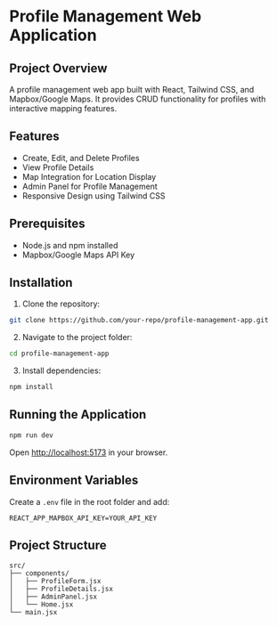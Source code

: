 # Profile Management Web Application

## Project Overview
A profile management web app built with React, Tailwind CSS, and Mapbox/Google Maps. It provides CRUD functionality for profiles with interactive mapping features.

## Features
- Create, Edit, and Delete Profiles
- View Profile Details
- Map Integration for Location Display
- Admin Panel for Profile Management
- Responsive Design using Tailwind CSS

## Prerequisites
- Node.js and npm installed
- Mapbox/Google Maps API Key

## Installation
1. Clone the repository:
```bash
git clone https://github.com/your-repo/profile-management-app.git
```
2. Navigate to the project folder:
```bash
cd profile-management-app
```
3. Install dependencies:
```bash
npm install
```

## Running the Application
```bash
npm run dev
```
Open [http://localhost:5173](http://localhost:5173) in your browser.

## Environment Variables
Create a `.env` file in the root folder and add:
```
REACT_APP_MAPBOX_API_KEY=YOUR_API_KEY
```

## Project Structure
```
src/
├── components/
│   ├── ProfileForm.jsx
│   ├── ProfileDetails.jsx
│   ├── AdminPanel.jsx
│   └── Home.jsx
└── main.jsx
```

##
